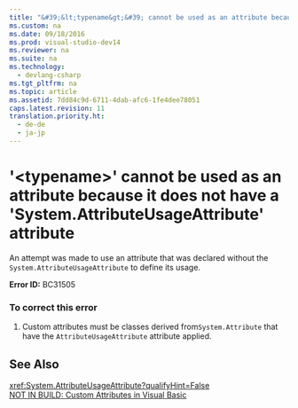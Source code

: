 ```yaml
---
title: "&#39;&lt;typename&gt;&#39; cannot be used as an attribute because it does not have a &#39;System.AttributeUsageAttribute&#39; attribute"
ms.custom: na
ms.date: 09/18/2016
ms.prod: visual-studio-dev14
ms.reviewer: na
ms.suite: na
ms.technology: 
  - devlang-csharp
ms.tgt_pltfrm: na
ms.topic: article
ms.assetid: 7dd84c9d-6711-4dab-afc6-1fe4dee78051
caps.latest.revision: 11
translation.priority.ht: 
  - de-de
  - ja-jp
---
```

# &#39;&lt;typename&gt;&#39; cannot be used as an attribute because it does not have a &#39;System.AttributeUsageAttribute&#39; attribute
An attempt was made to use an attribute that was declared without the `System.AttributeUsageAttribute` to define its usage.  
  
 **Error ID:** BC31505  
  
### To correct this error  
  
1.  Custom attributes must be classes derived from`System.Attribute` that have the `AttributeUsageAttribute` attribute applied.  
  
## See Also  
 <xref:System.AttributeUsageAttribute?qualifyHint=False>   
 [NOT IN BUILD: Custom Attributes in Visual Basic](assetId:///d72d8a5c-8f64-4614-b15b-cad66845d047)